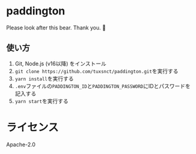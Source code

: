 # paddington
Please look after this bear. Thank you. 🐻

## 使い方
1. Git, Node.js (v16以降) をインストール
2. `git clone https://github.com/tuxsnct/paddington.git`を実行する
3. `yarn install`を実行する
4. `.env`ファイルの`PADDINGTON_ID`と`PADDINGTON_PASSWORD`にIDとパスワードを記入する
5. `yarn start`を実行する

# ライセンス
Apache-2.0
